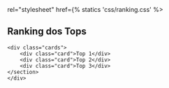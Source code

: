 <!DOCTYPE html>
<html lang="pt-br">
  <head>
    <title>Ranking</title>
    <link> rel="stylesheet" href={% statics 'css/ranking.css' %>
    <meta charset="utf-8">
  </head>
  <body>
    <div class="container"></div>
    <section id="ranking">
    <h2>Ranking dos Tops </h2>
    
    <div class="cards">
        <div class="card">Top 1</div>
        <div class="card">Top 2</div>
        <div class="card">Top 3</div>
    </section>
    </div>
